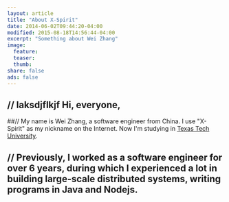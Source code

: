```yaml
---
layout: article
title: "About X-Spirit"
date: 2014-06-02T09:44:20-04:00
modified: 2015-08-18T14:56:44-04:00
excerpt: "Something about Wei Zhang"
image:
  feature:
  teaser:
  thumb:
share: false
ads: false
---
```



## // laksdjflkjf Hi, everyone,

##// My name is Wei Zhang, a software engineer from China. I use "X-Spirit" as my nickname on the Internet. Now I'm studying in <a href="http://www.ttu.edu" target="_blank">Texas Tech University</a>.

## // Previously, I worked as a software engineer for over 6 years, during which I experienced a lot in building large-scale distributed systems, writing programs in Java and Nodejs.


